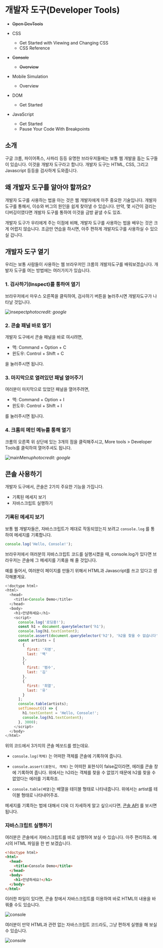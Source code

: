 # 개발자 도구(Developer Tools)

- ~~Open DevTools~~
- CSS
    - Get Started with Viewing and Changing CSS
    - CSS Reference

- ~~Console~~
    - ~~Overview~~

- Mobile Simulation
    - Overview

- DOM
    - Get Started

- JavaScript
    - Get Started
    - Pause Your Code With Breakpoints

## 소개

구글 크롬, 파이어폭스, 사파리 등등 유명한 브라우저들에는 보통 웹 개발을 돕는 도구들이 있습니다. 이것을 개발자 도구라고 합니다. 개발자 도구는 HTML, CSS, 그리고 Javascript 등등을 검사하게 도와줍니다.

## 왜 개발자 도구를 알아야 할까요?

개발자 도구를 사용하는 법을 아는 것은 웹 개발자에게 아주 중요한 기술입니다. 개발자 도구를 통해서, 이슈와 버그의 원인을 쉽게 찾아낼 수 있습니다. 만약, 몇 시간이 걸리는 디버깅이였다면 개발자 도구를 통하여 이것을 금방 끝낼 수도 있죠.

개발자 도구가 우리에게 주는 이점에 비해, 개발자 도구를 사용하는 법을 배우는 것은 크게 어렵지 않습니다. 조금만 연습을 하시면, 아주 편하게 개발자도구를 사용하실 수 있으실 겁니다.

## 개발자 도구 열기

우리는 보통 사람들이 사용하는 웹 브라우저인 크롬의 개발자도구를 배워보겠습니다. 개발자 도구를 여는 방법에는 여러가지가 있습니다.

### 1. 검사하기(Inspect)를 통하여 열기

브라우저에서 마우스 오른쪽을 클릭하여, 검사하기 버튼을 눌러주시면 개발자도구가 나타날 것입니다.

![insepect](./img/inspectDevTools.png)*photocredit: google*


### 2. 콘솔 패널 바로 열기

개발자 도구에서 콘솔 패널을 바로 여시려면,

- 맥: Command + Option + C
- 윈도우: Control + Shift + C

을 눌러주시면 됩니다.

### 3. 마지막으로 열려있던 패널 열어주기

여러분이 마지막으로 있었던 패널을 열어주려면,

- 맥: Command + Option + I
- 윈도우: Control + Shift + I

를 눌러주시면 됩니다.

### 4. 크롬의 메인 메뉴를 통해 열기

크롬의 오른쪽 위 상단에 있는 3개의 점을 클릭해주시고, More tools > Developer Tools를 클릭하여 열어주셔도 됩니다.

![mainMenu](./img/mainMenuDevTools.png)*photocredit: google*

## 콘솔 사용하기

개발자 도구에서, 콘솔은 2가지 주요한 기능을 가집니다.

- 기록된 메세지 보기
- 자바스크립트 실행하기

### 기록된 메세지 보기

보통 웹 개발자들은, 자바스크립트가 제대로 작동되었는지 보려고 `console.log` 를 통하여 메세지를 기록합니다.

```javascript
console.log('Hello, Console!');
```

브라우저에서 여러분의 자바스크립트 코드를 실행시켰을 때, console.log가 있다면 브라우저는 콘솔에 그 메세지를 기록을 해 줄 것입니다. 

예를 들어서, 여러분이 페이지를 만들기 위해서 HTML과 Javascript를 쓰고 있다고 생각해볼게요.

```javascript
<!doctype html>
<html>
  <head>
    <title>Console Demo</title>
  </head>
  <body>
    <h1>안녕하세요</h1>
    <script>
      console.log('로딩중!');
      const h1 = document.querySelector('h1');
      console.log(h1.textContent);
      console.assert(document.querySelector('h2'), 'h2을 찾을 수 없습니다');
      const artists = [
        {
          first: '지영',
          last: '백'
        },
        {
          first: '범수',
          last: '김'
        },
        {
          first: '희열',
          last: '유'
        }
      ];
      console.table(artists);
      setTimeout(() => {
        h1.textContent = 'Hello, Console!';
        console.log(h1.textContent);
      }, 3000);
    </script>
  </body>
</html>
```

위의 코드에서 3가지의 콘솔 메쏘드를 썼는데요.

- `console.log(객체)` 는 어떠한 객체를 콘솔에 기록하여 줍니다.

- `console.assert(표현식, 객체)` 는 어떠한 표현식이 false값이라면, 에러를 콘솔 창에 기록하여 줍니다. 위에서는 h2라는 객체를 찾을 수 없었기 때문에 h2를 찾을 수 없었다는 에러를 기록하죠.

- `console.table(배열)`는 배열을 테이블 형태로 나타내줍니다. 위에서는 artist를 테이블 형태로 나타내어주죠.

메세지를 기록하는 법에 대해서 더욱 더 자세하게 알고 싶으시다면, [콘솔 API](https://developers.google.com/web/tools/chrome-devtools/console/api) 를 보시면 됩니다.

### 자바스크립트 실행하기

여러분은 콘솔에서 자바스크립트를 바로 실행하여 보실 수 있습니다. 아주 편리하죠. 예시의 HTML 파일을 한 번 보겠습니다.

```HTML
<!doctype html>
<html>
  <head>
    <title>Console Demo</title>
  </head>
  <body>
    <h1>안녕하세요!</h1>
  </body>
</html>
```

이러한 파일이 있다면, 콘솔 창에서 자바스크립트를 이용하여 바로 HTML의 내용을 바꿔줄 수도 있습니다.

![console](./img/console.png)

여러분이 만약 HTML과 관련 없는 자바스크립트 코드라도, 그냥 편하게 실행을 해 보실 수 있습니다.

![console](./img/console2.png)






